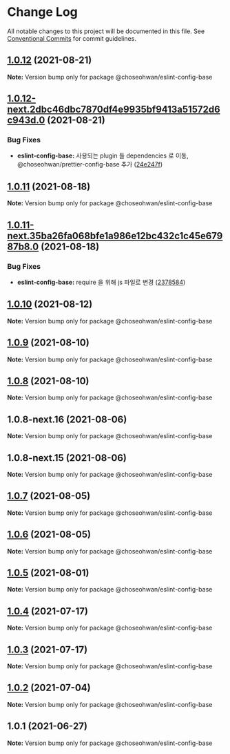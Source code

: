 # Change Log

All notable changes to this project will be documented in this file.
See [Conventional Commits](https://conventionalcommits.org) for commit guidelines.

## [1.0.12](https://github.com/ChoSeoHwan/library/compare/@choseohwan/eslint-config-base@1.0.12-next.2dbc46dbc7870df4e9935bf9413a51572d6c943d.0...@choseohwan/eslint-config-base@1.0.12) (2021-08-21)

**Note:** Version bump only for package @choseohwan/eslint-config-base





## [1.0.12-next.2dbc46dbc7870df4e9935bf9413a51572d6c943d.0](https://github.com/ChoSeoHwan/library/compare/@choseohwan/eslint-config-base@1.0.11...@choseohwan/eslint-config-base@1.0.12-next.2dbc46dbc7870df4e9935bf9413a51572d6c943d.0) (2021-08-21)


### Bug Fixes

* **eslint-config-base:** 사용되는 plugin 들 dependencies 로 이동, @choseohwan/prettier-config-base 추가 ([24e247f](https://github.com/ChoSeoHwan/library/commit/24e247f5ec66e031933521515e0c4e6ac1814006))





## [1.0.11](https://github.com/ChoSeoHwan/library/compare/@choseohwan/eslint-config-base@1.0.11-next.35ba26fa068bfe1a986e12bc432c1c45e67987b8.0...@choseohwan/eslint-config-base@1.0.11) (2021-08-18)

**Note:** Version bump only for package @choseohwan/eslint-config-base





## [1.0.11-next.35ba26fa068bfe1a986e12bc432c1c45e67987b8.0](https://github.com/ChoSeoHwan/library/compare/@choseohwan/eslint-config-base@1.0.10...@choseohwan/eslint-config-base@1.0.11-next.35ba26fa068bfe1a986e12bc432c1c45e67987b8.0) (2021-08-18)


### Bug Fixes

* **eslint-config-base:** require 을 위해 js 파일로 변경 ([2378584](https://github.com/ChoSeoHwan/library/commit/23785846a7aae0b69d34cf327e5bd5fd1371cd1e))





## [1.0.10](https://github.com/ChoSeoHwan/library/compare/@choseohwan/eslint-config-base@1.0.9...@choseohwan/eslint-config-base@1.0.10) (2021-08-12)

**Note:** Version bump only for package @choseohwan/eslint-config-base





## [1.0.9](https://github.com/ChoSeoHwan/library/compare/@choseohwan/eslint-config-base@1.0.8-next.16...@choseohwan/eslint-config-base@1.0.9) (2021-08-10)

**Note:** Version bump only for package @choseohwan/eslint-config-base





## [1.0.8](https://github.com/ChoSeoHwan/library/compare/@choseohwan/eslint-config-base@1.0.8-next.16...@choseohwan/eslint-config-base@1.0.8) (2021-08-10)

**Note:** Version bump only for package @choseohwan/eslint-config-base





## 1.0.8-next.16 (2021-08-06)

**Note:** Version bump only for package @choseohwan/eslint-config-base





## 1.0.8-next.15 (2021-08-06)

**Note:** Version bump only for package @choseohwan/eslint-config-base





## [1.0.7](https://github.com/ChoSeoHwan/library/compare/@choseohwan/eslint-config-base@1.0.6...@choseohwan/eslint-config-base@1.0.7) (2021-08-05)

**Note:** Version bump only for package @choseohwan/eslint-config-base





## [1.0.6](https://github.com/ChoSeoHwan/library/compare/@choseohwan/eslint-config-base@1.0.5...@choseohwan/eslint-config-base@1.0.6) (2021-08-05)

**Note:** Version bump only for package @choseohwan/eslint-config-base





## [1.0.5](https://github.com/ChoSeoHwan/library/compare/@choseohwan/eslint-config-base@1.0.4...@choseohwan/eslint-config-base@1.0.5) (2021-08-01)

**Note:** Version bump only for package @choseohwan/eslint-config-base





## [1.0.4](https://github.com/ChoSeoHwan/library/compare/@choseohwan/eslint-config-base@1.0.3...@choseohwan/eslint-config-base@1.0.4) (2021-07-17)

**Note:** Version bump only for package @choseohwan/eslint-config-base





## [1.0.3](https://github.com/ChoSeoHwan/library/compare/@choseohwan/eslint-config-base@1.0.2...@choseohwan/eslint-config-base@1.0.3) (2021-07-17)

**Note:** Version bump only for package @choseohwan/eslint-config-base





## [1.0.2](https://github.com/ChoSeoHwan/library/compare/@choseohwan/eslint-config-base@1.0.1...@choseohwan/eslint-config-base@1.0.2) (2021-07-04)

**Note:** Version bump only for package @choseohwan/eslint-config-base





## 1.0.1 (2021-06-27)

**Note:** Version bump only for package @choseohwan/eslint-config-base
